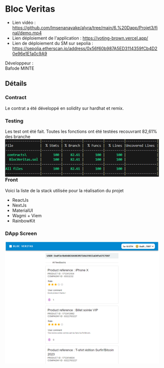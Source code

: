 # Bloc Veritas

- Lien vidéo : https://github.com/lmsenanayake/alyra/tree/main/6.%20Dapp/Projet3/final/demo.mp4 
- Lien déploiement de l'application : https://voting-brown.vercel.app/ 
- Lien de déploiement du SM sur sepolia : https://sepolia.etherscan.io/address/0x56f60b987A5ED3114359fCb4D20e96e1E1a0c9A9

Développeur :  
Bafode MINTE

## Détails

### Contract
Le contrat a été développé en solidity sur hardhat et remix.

### Testing
Les test ont été fait. Toutes les fonctions ont été testées recouvrant 82,61% des branche
<img src="test.png" align="left" />

### Front
Voici la liste de la stack utilisée pour la réalisation du projet
- ReactJs
- NextJs
- MaterialUI
- Wagmi + Viem
- RainbowKit

### DApp Screen 
<img src="dapp.png" align="left" />